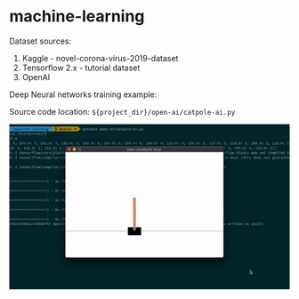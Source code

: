# machine-learning

Dataset sources:
1. Kaggle - novel-corona-virus-2019-dataset
2. Tensorflow 2.x - tutorial dataset
3. OpenAI

Deep Neural networks training example:

Source code location: `${project_dir}/open-ai/catpole-ai.py`

![Catpole Game using OpenAI](catpole.gif)
